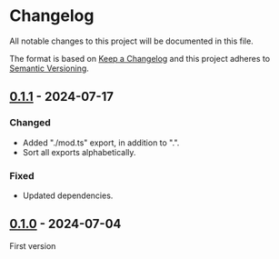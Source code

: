 # Changelog
All notable changes to this project will be documented in this file.

The format is based on [Keep a Changelog](https://keepachangelog.com/) and this
project adheres to [Semantic Versioning](https://semver.org/).

## [0.1.1] - 2024-07-17
### Changed
- Added "./mod.ts" export, in addition to ".".
- Sort all exports alphabetically.

### Fixed
- Updated dependencies.

## [0.1.0] - 2024-07-04
First version

[0.1.1]: https://github.com/oscarotero/jsr-pub/compare/v0.1.0...v0.1.1
[0.1.0]: https://github.com/oscarotero/jsr-pub/releases/tag/v0.1.0
